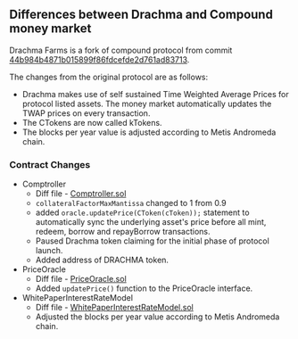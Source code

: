 ## Differences between Drachma and Compound money market

Drachma Farms is a fork of compound protocol from commit [44b984b4871b015899f86fdcefde2d761ad83713](https://github.com/compound-finance/compound-protocol/tree/44b984b4871b015899f86fdcefde2d761ad83713).

The changes from the original protocol are as follows:

- Drachma makes use of self sustained Time Weighted Average Prices for protocol listed assets. The money market automatically updates the TWAP prices on every transaction.
- The CTokens are now called kTokens.
- The blocks per year value is adjusted according to Metis Andromeda chain.


### Contract Changes

- Comptroller
    - Diff file - [Comptroller.sol](Comptroller.sol.pdf/)
    - `collateralFactorMaxMantissa` changed to 1 from 0.9
    - added `oracle.updatePrice(CToken(cToken));` statement to automatically sync the underlying asset's price before all mint, redeem, borrow and repayBorrow transactions.
    - Paused Drachma token claiming for the initial phase of protocol launch.
    - Added address of DRACHMA token.
- PriceOracle
    - Diff file - [PriceOracle.sol](PriceOracle.sol.pdf/)
    - Added `updatePrice()` function to the PriceOracle interface. 
- WhitePaperInterestRateModel
    - Diff file - [WhitePaperInterestRateModel.sol](WhitePaperInterestRateModel.sol.pdf/)
    - Adjusted the blocks per year value according to Metis Andromeda chain.
 